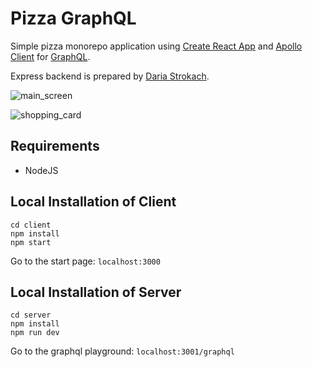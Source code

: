 # Pizza GraphQL

Simple pizza monorepo application using [Create React App](https://facebook.github.io/create-react-app/) and [Apollo Client](https://www.apollographql.com/docs/react/) for [GraphQL](https://graphql.org/).

Express backend is prepared by [Daria Strokach](https://github.com/scarletcamomile/pizza-graphql-backend).

![main_screen](https://user-images.githubusercontent.com/26469650/141659346-7c278b1a-3f75-4fb2-b077-489d4f749367.png)

![shopping_card](https://user-images.githubusercontent.com/26469650/141659363-f281db12-eb02-4dbe-a93e-b4fb1caf5b18.png)

## Requirements

- NodeJS

## Local Installation of Client

```
cd client
npm install
npm start
```

Go to the start page: `localhost:3000`

## Local Installation of Server

```
cd server
npm install
npm run dev
```

Go to the graphql playground: `localhost:3001/graphql`
